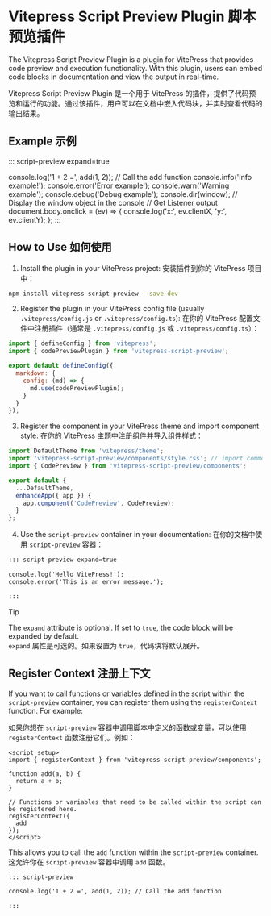 # Vitepress Script Preview Plugin 脚本预览插件

The Vitepress Script Preview Plugin is a plugin for VitePress that provides code preview and execution functionality. With this plugin, users can embed code blocks in documentation and view the output in real-time.

Vitepress Script Preview Plugin 是一个用于 VitePress 的插件，提供了代码预览和运行的功能。通过该插件，用户可以在文档中嵌入代码块，并实时查看代码的输出结果。

<script setup>
import { registerContext } from '@/components';
function add(a, b) {
  return a + b;
}
// Functions or variables that need to be called within the script can be registered here.
registerContext({
  add
});
</script>

## Example 示例

::: script-preview expand=true

console.log('1 + 2 =', add(1, 2)); // Call the add function
console.info('Info example!');
console.error('Error example');
console.warn('Warning example');
console.debug('Debug example');
console.dir(window); // Display the window object in the console
// Get Listener output
document.body.onclick = (ev) => {
  console.log('x:', ev.clientX, 'y:', ev.clientY);
};
:::

## How to Use 如何使用

1. Install the plugin in your VitePress project:  安装插件到你的 VitePress 项目中：

```bash
npm install vitepress-script-preview --save-dev
```

2. Register the plugin in your VitePress config file (usually `.vitepress/config.js` or `.vitepress/config.ts`): 在你的 VitePress 配置文件中注册插件（通常是 `.vitepress/config.js` 或 `.vitepress/config.ts`）：

```javascript
import { defineConfig } from 'vitepress';
import { codePreviewPlugin } from 'vitepress-script-preview';

export default defineConfig({
  markdown: {
    config: (md) => {
      md.use(codePreviewPlugin);
    }
  }
});
```

3. Register the component in your VitePress theme and import component style: 在你的 VitePress 主题中注册组件并导入组件样式：

```javascript
import DefaultTheme from 'vitepress/theme';
import 'vitepress-script-preview/components/style.css'; // import commonents styles
import { CodePreview } from 'vitepress-script-preview/components';

export default {
  ...DefaultTheme,
  enhanceApp({ app }) {
    app.component('CodePreview', CodePreview);
  }
};
```

4. Use the `script-preview` container in your documentation: 在你的文档中使用 `script-preview` 容器：

```markdown
::: script-preview expand=true

console.log('Hello VitePress!');
console.error('This is an error message.');

:::
```

> [!TIP]
> The `expand` attribute is optional. If set to `true`, the code block will be expanded by default.   
> `expand` 属性是可选的。如果设置为 `true`，代码块将默认展开。

## Register Context 注册上下文

If you want to call functions or variables defined in the script within the `script-preview` container, you can register them using the `registerContext` function. For example: 

如果你想在 `script-preview` 容器中调用脚本中定义的函数或变量，可以使用 `registerContext` 函数注册它们。例如：

```vue
<script setup>
import { registerContext } from 'vitepress-script-preview/components';

function add(a, b) {
  return a + b;
}

// Functions or variables that need to be called within the script can be registered here.
registerContext({
  add
});
</script>
```

This allows you to call the `add` function within the `script-preview` container. 这允许你在 `script-preview` 容器中调用 `add` 函数。

```markdown
::: script-preview

console.log('1 + 2 =', add(1, 2)); // Call the add function

:::
```